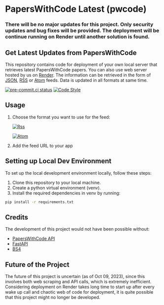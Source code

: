 # PapersWithCode Latest (pwcode)

<h3>There will be no major updates for this project. Only security updates and bug fixes will be provided. The deployment will be continue running on Render until another solution is found.</h3>

## Get Latest Updates from PapersWithCode

This repository contains code for deployment of your own local server that retrieves latest PapersWithCode papers. You can also use web server hosted by us on [Render](https://pwcode.onrender.com/latest). The information can be retrieved in the form of [JSON](https://pwcode.onrender.com/latest), [RSS](https://pwcode.onrender.com/rss) or [Atom](https://pwcode.onrender.com/atom) feeds. Data is updated in all formats at same time.

[![pre-commit.ci status](https://results.pre-commit.ci/badge/github/dkvc/pwcode/main.svg)](https://results.pre-commit.ci/latest/github/dkvc/pwcode/main)
[![Code Style](https://img.shields.io/badge/code%20style-black-000000)](https://github.com/psf/black)

## Usage

1. Choose the format you want to use for the feed:

   [![Rss](https://img.shields.io/badge/rss-F88900?style=for-the-badge&logo=rss&logoColor=white)](https://pwcode.onrender.com/rss)

   [![Atom](https://img.shields.io/badge/Atom-%2366595C.svg?style=for-the-badge&logo=atom&logoColor=white)](https://pwcode.onrender.com/atom)
2. Add the feed URL to your app

## Setting up Local Dev Environment

To set up the local development environment locally, follow these steps:

1. Clone this repository to your local machine.
2. Create a python virtual environment (venv).
2. Install the required dependencies in venv by running:

```bash
pip install -r requirements.txt
```

## Credits

The development of this project would not have been possible without:

- [PapersWithCode API](https://paperswithcode.com/api/v1/docs/)
- [FastAPI](https://fastapi.tiangolo.com/)
- [BS4](https://www.crummy.com/software/BeautifulSoup/)

## Future of the Project

The future of this project is uncertain (as of Oct 09, 2023), since this involves both web scraping and API calls, which is extremely inefficient. Considering deployment on Render takes long time to start up after every wake up call and chaotic web of code for deployment, it is quite possible that this project might no longer be developed.
